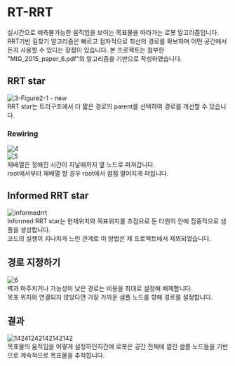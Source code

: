 # RT-RRT
실시간으로 예측불가능한 움직임을 보이는 목표물을 따라가는 로봇 알고리즘입니다.  
RRT기반 길찾기 알고리즘은 빠르고 점차적으로 최선의 경로를 확보하며 어떤 공간에서든지 사용할 수 있다는 장점이 있습니다.
본 프로젝트는 첨부한 "MIG_2015_paper_6.pdf"의 알고리즘을 기반으로 작성하였습니다.
## RRT star
![3-Figure2-1 - new](https://user-images.githubusercontent.com/49792776/83969472-2ba21b80-a90b-11ea-937d-8f5dfb7c3362.png)  
RRT star는 트리구조에서 더 짧은 경로의 parent를 선택하여 경로를 개선할 수 있습니다.  
### Rewiring
![4](https://user-images.githubusercontent.com/49792776/83969987-fc40de00-a90d-11ea-984a-9b60e85ee100.PNG)  
![5](https://user-images.githubusercontent.com/49792776/83969995-0662dc80-a90e-11ea-84dd-1042f64ba847.PNG)  
재배열은 정해진 시간이 지날때까지 옆 노드로 퍼져갑니다.  
root에서부터 재배열 할 경우 root에서 점점 멀어지게 퍼집니다.  
## Informed RRT star
![informedrrt](https://user-images.githubusercontent.com/49792776/83969712-707a8200-a90c-11ea-91a1-756242717796.PNG)  
Informed RRT star는 현재위치와 목표위치를 초점으로 둔 타원의 안에 집중적으로 샘플을 생성합니다.  
코드의 실행이 지나치게 느린 관계로 이 방법은 제 프로젝트에서 제외되었습니다.
## 경로 지정하기
![6](https://user-images.githubusercontent.com/49792776/83970270-cb61a880-a90f-11ea-88a2-b1d52bec57d0.PNG)  
벽과 마주치거나 가능성이 낮은 경로는 비용을 최대로 설정해 배제합니다.  
목표 위치와 연결되지 않았다면 가장 가까운 샘플 노드를 향해 경로를 설정합니다.  
## 결과
![14241242142142142](https://user-images.githubusercontent.com/49792776/83970376-665a8280-a910-11ea-95c3-d4b8ff5df18f.PNG)  
목표물의 움직임을 어떻게 설정하던지간에 로봇은 공간 전체에 깔린 샘플 노드들을 기반으로 계속적으로 목표물을 추적합니다.  
